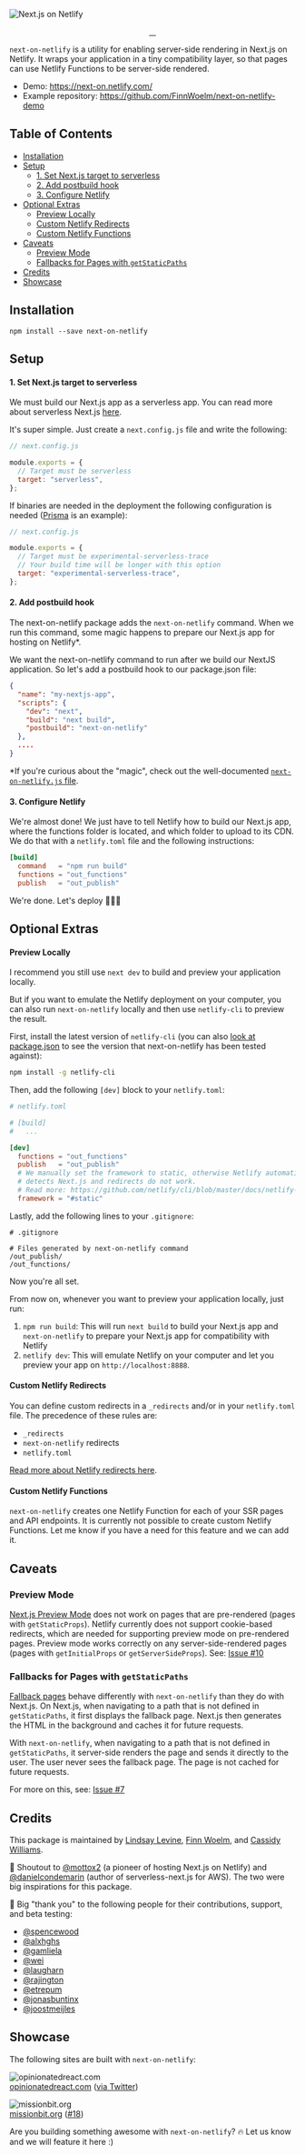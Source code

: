 ![Next.js on Netlify](nextonnetlify.png)

<p align="center">
  <a aria-label="npm version" href="https://www.npmjs.com/package/next-on-netlify">
    <img alt="" src="https://img.shields.io/npm/v/next-on-netlify">
  </a>
  <a aria-label="MIT License" href="https://img.shields.io/npm/l/next-on-netlify">
    <img alt="" src="https://img.shields.io/npm/l/next-on-netlify">
  </a>
  <a aria-label="npm downloads" href="https://www.npmjs.com/package/next-on-netlify">
    <img alt="" src="https://img.shields.io/npm/dt/next-on-netlify">
  </a>
  <a aria-label="Tested with Cypress" href="https://www.cypress.io/">
    <img alt="" src="https://img.shields.io/badge/tested%20with-Cypress-04C38E.svg">
  </a>
</p>


`next-on-netlify` is a utility for enabling server-side rendering in Next.js on Netlify. It wraps your application in a tiny compatibility layer, so that pages can use Netlify Functions to be server-side rendered.

- Demo: https://next-on.netlify.com/
- Example repository: https://github.com/FinnWoelm/next-on-netlify-demo


## Table of Contents

- [Installation](#installation)
- [Setup](#setup)
  - [1. Set Next.js target to serverless](#1-set-nextjs-target-to-serverless)
  - [2. Add postbuild hook](#2-add-postbuild-hook)
  - [3. Configure Netlify](#3-configure-netlify)
- [Optional Extras](#optional-extras)
  - [Preview Locally](#preview-locally)
  - [Custom Netlify Redirects](#custom-netlify-redirects)
  - [Custom Netlify Functions](#custom-netlify-functions)
- [Caveats](#caveats)
  - [Preview Mode](#preview-mode)
  - [Fallbacks for Pages with `getStaticPaths`](#fallbacks-for-pages-with-getstaticpaths)
- [Credits](#credits)
- [Showcase](#showcase)


## Installation

```
npm install --save next-on-netlify
```

## Setup

#### 1. Set Next.js target to serverless

We must build our Next.js app as a serverless app. You can read more about serverless Next.js [here](https://nextjs.org/docs/api-reference/next.config.js/build-target#serverless-target).

It's super simple. Just create a `next.config.js` file and write the following:

```js
// next.config.js

module.exports = {
  // Target must be serverless
  target: "serverless",
};
```

If binaries are needed in the deployment the following configuration is needed ([Prisma](https://github.com/prisma/prisma) is an example):

```js
// next.config.js

module.exports = {
  // Target must be experimental-serverless-trace
  // Your build time will be longer with this option
  target: "experimental-serverless-trace",
};
```

#### 2. Add postbuild hook

The next-on-netlify package adds the `next-on-netlify` command. When we run this command, some magic happens to prepare our Next.js app for hosting on Netlify\*.

We want the next-on-netlify command to run after we build our NextJS application. So let's add a postbuild hook to our package.json file:

```json
{
  "name": "my-nextjs-app",
  "scripts": {
    "dev": "next",
    "build": "next build",
    "postbuild": "next-on-netlify"
  },
  ....
}
```

\*If you're curious about the "magic", check out the well-documented [`next-on-netlify.js` file](https://github.com/netlify/next-on-netlify/blob/master/next-on-netlify.js).

#### 3. Configure Netlify

We're almost done! We just have to tell Netlify how to build our Next.js app, where the functions folder is located, and which folder to upload to its CDN. We do that with a `netlify.toml` file and the following instructions:

```toml
[build]
  command   = "npm run build"
  functions = "out_functions"
  publish   = "out_publish"
```

We're done. Let's deploy 🚀🚀🚀

## Optional Extras

#### Preview Locally

I recommend you still use `next dev` to build and preview your application locally.

But if you want to emulate the Netlify deployment on your computer, you can also run `next-on-netlify` locally and then use `netlify-cli` to preview the result.

First, install the latest version of `netlify-cli` (you can also [look at package.json](https://github.com/netlify/next-on-netlify/blob/master/package.json) to see the version that next-on-netlify has been tested against):

```bash
npm install -g netlify-cli
```

Then, add the following `[dev]` block to your `netlify.toml`:

```toml
# netlify.toml

# [build]
#   ...

[dev]
  functions = "out_functions"
  publish   = "out_publish"
  # We manually set the framework to static, otherwise Netlify automatically
  # detects Next.js and redirects do not work.
  # Read more: https://github.com/netlify/cli/blob/master/docs/netlify-dev.md#project-detection
  framework = "#static"
```

Lastly, add the following lines to your `.gitignore`:

```shell
# .gitignore

# Files generated by next-on-netlify command
/out_publish/
/out_functions/
```

Now you're all set.

From now on, whenever you want to preview your application locally, just run:

1. `npm run build`: This will run `next build` to build your Next.js app and `next-on-netlify` to prepare your Next.js app for compatibility with Netlify
1. `netlify dev`: This will emulate Netlify on your computer and let you preview your app on `http://localhost:8888`.

#### Custom Netlify Redirects

You can define custom redirects in a `_redirects` and/or in your `netlify.toml` file.
The precedence of these rules are:

- `_redirects`
- `next-on-netlify` redirects
- `netlify.toml`

[Read more about Netlify redirects here](https://docs.netlify.com/routing/redirects/).

#### Custom Netlify Functions

`next-on-netlify` creates one Netlify Function for each of your
SSR pages and API endpoints. It is currently not possible to create custom Netlify Functions. Let me know if you have a need for this feature and we can add it.

## Caveats

### Preview Mode

[Next.js Preview Mode](https://nextjs.org/docs/advanced-features/preview-mode) does not work on pages that are pre-rendered (pages with `getStaticProps`). Netlify currently does not support cookie-based redirects, which are needed for supporting preview mode on pre-rendered pages. Preview mode works correctly on any server-side-rendered pages (pages with `getInitialProps` or `getServerSideProps`). See: [Issue #10](https://github.com/netlify/next-on-netlify/issues/10)

### Fallbacks for Pages with `getStaticPaths`

[Fallback pages](https://nextjs.org/docs/basic-features/data-fetching#fallback-true) behave differently with `next-on-netlify` than they do with Next.js. On Next.js, when navigating to a path that is not defined in `getStaticPaths`, it first displays the fallback page. Next.js then generates the HTML in the background and caches it for future requests.

With `next-on-netlify`, when navigating to a path that is not defined in `getStaticPaths`, it server-side renders the page and sends it directly to the user. The user never sees the fallback page. The page is not cached for future requests.

For more on this, see: [Issue #7](https://github.com/netlify/next-on-netlify/issues/7#issuecomment-636883539)


## Credits

This package is maintained by [Lindsay Levine](https://github.com/lindsaylevine), [Finn Woelm](https://github.com/FinnWoelm), and [Cassidy Williams](https://github.com/cassidoo).

📣 Shoutout to [@mottox2](https://github.com/mottox2) (a pioneer of hosting Next.js on Netlify) and [@danielcondemarin](https://github.com/danielcondemarin) (author of serverless-next.js for AWS). The two were big inspirations for this package.

🙌 Big "thank you" to the following people for their contributions, support, and beta testing:

- [@spencewood](https://github.com/spencewood)
- [@alxhghs](https://github.com/alxhghs)
- [@gamliela](https://github.com/gamliela)
- [@wei](https://github.com/wei)
- [@laugharn](https://github.com/laugharn)
- [@rajington](https://github.com/rajington)
- [@etrepum](https://github.com/etrepum)
- [@jonasbuntinx](https://github.com/jonasbuntinx)
- [@joostmeijles](https://github.com/joostmeijles)


## Showcase

The following sites are built with `next-on-netlify`:

![opinionatedreact.com](https://raw.githubusercontent.com/netlify/next-on-netlify/master/assets/showcase-opinionatedreact.png)  
[opinionatedreact.com](https://opinionatedreact.com/) ([via Twitter](https://twitter.com/NikkitaFTW/status/1302667952920162309))

![missionbit.org](https://raw.githubusercontent.com/netlify/next-on-netlify/master/assets/showcase-missionbit.png)  
[missionbit.org](https://www.missionbit.org/) ([#18](https://github.com/netlify/next-on-netlify/pull/18#issuecomment-643828966))

Are you building something awesome with `next-on-netlify`? 🔥 Let us know and we will feature it here :)
